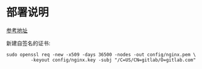 
# 部署说明

[参考地址](https://zhuanlan.zhihu.com/p/49499229)

新建自签名的证书:

```
sudo openssl req -new -x509 -days 36500 -nodes -out config/nginx.pem \
         -keyout config/nginx.key -subj "/C=US/CN=gitlab/O=gitlab.com"
```